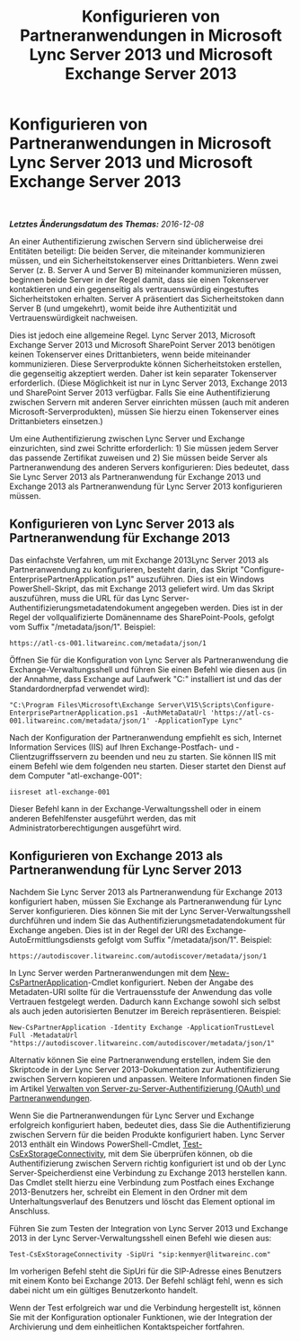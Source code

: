 ﻿---
title: Konfigurieren von Partneranwendungen in Microsoft Lync Server 2013 und Microsoft Exchange Server 2013
TOCTitle: Konfigurieren von Partneranwendungen in Microsoft Lync Server 2013 und Microsoft Exchange Server 2013
ms:assetid: 9c3a3054-6201-433f-b128-4c49d3341370
ms:mtpsurl: https://technet.microsoft.com/de-de/library/JJ688151(v=OCS.15)
ms:contentKeyID: 49890859
ms.date: 12/10/2016
mtps_version: v=OCS.15
ms.translationtype: HT
---

# Konfigurieren von Partneranwendungen in Microsoft Lync Server 2013 und Microsoft Exchange Server 2013

 

_**Letztes Änderungsdatum des Themas:** 2016-12-08_

An einer Authentifizierung zwischen Servern sind üblicherweise drei Entitäten beteiligt: Die beiden Server, die miteinander kommunizieren müssen, und ein Sicherheitstokenserver eines Drittanbieters. Wenn zwei Server (z. B. Server A und Server B) miteinander kommunizieren müssen, beginnen beide Server in der Regel damit, dass sie einen Tokenserver kontaktieren und ein gegenseitig als vertrauenswürdig eingestuftes Sicherheitstoken erhalten. Server A präsentiert das Sicherheitstoken dann Server B (und umgekehrt), womit beide ihre Authentizität und Vertrauenswürdigkeit nachweisen.

Dies ist jedoch eine allgemeine Regel. Lync Server 2013, Microsoft Exchange Server 2013 und Microsoft SharePoint Server 2013 benötigen keinen Tokenserver eines Drittanbieters, wenn beide miteinander kommunizieren. Diese Serverprodukte können Sicherheitstoken erstellen, die gegenseitig akzeptiert werden. Daher ist kein separater Tokenserver erforderlich. (Diese Möglichkeit ist nur in Lync Server 2013, Exchange 2013 und SharePoint Server 2013 verfügbar. Falls Sie eine Authentifizierung zwischen Servern mit anderen Server einrichten müssen (auch mit anderen Microsoft-Serverprodukten), müssen Sie hierzu einen Tokenserver eines Drittanbieters einsetzen.)

Um eine Authentifizierung zwischen Lync Server und Exchange einzurichten, sind zwei Schritte erforderlich: 1) Sie müssen jedem Server das passende Zertifikat zuweisen und 2) Sie müssen beide Server als Partneranwendung des anderen Servers konfigurieren: Dies bedeutet, dass Sie Lync Server 2013 als Partneranwendung für Exchange 2013 und Exchange 2013 als Partneranwendung für Lync Server 2013 konfigurieren müssen.

## Konfigurieren von Lync Server 2013 als Partneranwendung für Exchange 2013

Das einfachste Verfahren, um mit Exchange 2013Lync Server 2013 als Partneranwendung zu konfigurieren, besteht darin, das Skript "Configure-EnterprisePartnerApplication.ps1" auszuführen. Dies ist ein Windows PowerShell-Skript, das mit Exchange 2013 geliefert wird. Um das Skript auszuführen, muss die URL für das Lync Server-Authentifizierungsmetadatendokument angegeben werden. Dies ist in der Regel der vollqualifizierte Domänenname des SharePoint-Pools, gefolgt vom Suffix "/metadata/json/1". Beispiel:

    https://atl-cs-001.litwareinc.com/metadata/json/1

Öffnen Sie für die Konfiguration von Lync Server als Partneranwendung die Exchange-Verwaltungsshell und führen Sie einen Befehl wie diesen aus (in der Annahme, dass Exchange auf Laufwerk "C:" installiert ist und das der Standardordnerpfad verwendet wird):

    "C:\Program Files\Microsoft\Exchange Server\V15\Scripts\Configure-EnterprisePartnerApplication.ps1 -AuthMetaDataUrl 'https://atl-cs-001.litwareinc.com/metadata/json/1' -ApplicationType Lync"

Nach der Konfiguration der Partneranwendung empfiehlt es sich, Internet Information Services (IIS) auf Ihren Exchange-Postfach- und -Clientzugriffsservern zu beenden und neu zu starten. Sie können IIS mit einem Befehl wie dem folgenden neu starten. Dieser startet den Dienst auf dem Computer "atl-exchange-001":

    iisreset atl-exchange-001

Dieser Befehl kann in der Exchange-Verwaltungsshell oder in einem anderen Befehlfenster ausgeführt werden, das mit Administratorberechtigungen ausgeführt wird.

## Konfigurieren von Exchange 2013 als Partneranwendung für Lync Server 2013

Nachdem Sie Lync Server 2013 als Partneranwendung für Exchange 2013 konfiguriert haben, müssen Sie Exchange als Partneranwendung für Lync Server konfigurieren. Dies können Sie mit der Lync Server-Verwaltungsshell durchführen und indem Sie das Authentifizierungsmetadatendokument für Exchange angeben. Dies ist in der Regel der URI des Exchange-AutoErmittlungsdiensts gefolgt vom Suffix "/metadata/json/1". Beispiel:

    https://autodiscover.litwareinc.com/autodiscover/metadata/json/1

In Lync Server werden Partneranwendungen mit dem [New-CsPartnerApplication](https://docs.microsoft.com/en-us/powershell/module/skype/New-CsPartnerApplication)-Cmdlet konfiguriert. Neben der Angabe des Metadaten-URI sollte für die Vertrauensstufe der Anwendung das volle Vertrauen festgelegt werden. Dadurch kann Exchange sowohl sich selbst als auch jeden autorisierten Benutzer im Bereich repräsentieren. Beispiel:

    New-CsPartnerApplication -Identity Exchange -ApplicationTrustLevel Full -MetadataUrl "https://autodiscover.litwareinc.com/autodiscover/metadata/json/1"

Alternativ können Sie eine Partneranwendung erstellen, indem Sie den Skriptcode in der Lync Server 2013-Dokumentation zur Authentifizierung zwischen Servern kopieren und anpassen. Weitere Informationen finden Sie im Artikel [Verwalten von Server-zu-Server-Authentifizierung (OAuth) und Partneranwendungen](lync-server-2013-managing-server-to-server-authentication-oauth-and-partner-applications.md).

Wenn Sie die Partneranwendungen für Lync Server und Exchange erfolgreich konfiguriert haben, bedeutet dies, dass Sie die Authentifizierung zwischen Servern für die beiden Produkte konfiguriert haben. Lync Server 2013 enthält ein Windows PowerShell-Cmdlet, [Test-CsExStorageConnectivity](https://docs.microsoft.com/en-us/powershell/module/skype/Test-CsExStorageConnectivity), mit dem Sie überprüfen können, ob die Authentifizierung zwischen Servern richtig konfiguriert ist und ob der Lync Server-Speicherdienst eine Verbindung zu Exchange 2013 herstellen kann. Das Cmdlet stellt hierzu eine Verbindung zum Postfach eines Exchange 2013-Benutzers her, schreibt ein Element in den Ordner mit dem Unterhaltungsverlauf des Benutzers und löscht das Element optional im Anschluss.

Führen Sie zum Testen der Integration von Lync Server 2013 und Exchange 2013 in der Lync Server-Verwaltungsshell einen Befehl wie diesen aus:

    Test-CsExStorageConnectivity -SipUri "sip:kenmyer@litwareinc.com"

Im vorherigen Befehl steht die SipUri für die SIP-Adresse eines Benutzers mit einem Konto bei Exchange 2013. Der Befehl schlägt fehl, wenn es sich dabei nicht um ein gültiges Benutzerkonto handelt.

Wenn der Test erfolgreich war und die Verbindung hergestellt ist, können Sie mit der Konfiguration optionaler Funktionen, wie der Integration der Archivierung und dem einheitlichen Kontaktspeicher fortfahren.

